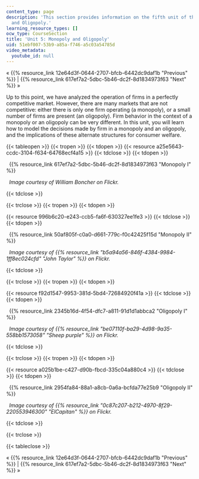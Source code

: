 ```yaml
---
content_type: page
description: 'This section provides information on the fifth unit of the course: Monopoly
  and Oligopoly.'
learning_resource_types: []
ocw_type: CourseSection
title: 'Unit 5: Monopoly and Oligopoly'
uid: 51ebf007-53b9-a85a-f746-a5c03a54785d
video_metadata:
  youtube_id: null
---
```


« {{% resource_link 12e64d3f-0644-2707-bfcb-6442dc9daf1b "Previous" %}} | {{% resource_link 617ef7a2-5dbc-5b46-dc2f-8d1834973f63 "Next" %}} »

Up to this point, we have analyzed the operation of firms in a perfectly competitive market. However, there are many markets that are not competitive: either there is only one firm operating (a monopoly), or a small number of firms are present (an oligopoly). Firm behavior in the context of a monopoly or an oligopoly can be very different. In this unit, you will learn how to model the decisions made by firm in a monopoly and an oligopoly, and the implications of these alternate structures for consumer welfare.

{{< tableopen >}}
{{< tropen >}}
{{< tdopen >}}
{{< resource a25e5643-ccdc-3104-f634-64768ecf4a15 >}}
{{< tdclose >}}
{{< tdopen >}}


  {{% resource_link 617ef7a2-5dbc-5b46-dc2f-8d1834973f63 "Monopoly I" %}}

  _Image courtesy of William Boncher on Flickr._


{{< tdclose >}}

{{< trclose >}}
{{< tropen >}}
{{< tdopen >}}
  
{{< resource 996b6c20-e243-ccb5-fa6f-630327ee1fe3 >}}
{{< tdclose >}}
{{< tdopen >}}


  {{% resource_link 50af805f-c0a0-d661-779c-f0c42425f15d "Monopoly II" %}}

  _Image courtesy of {{% resource_link "b5a94a56-846f-4384-9984-1ff8ec024cfd" "John Taylor" %}} on Flickr._


{{< tdclose >}}

{{< trclose >}}
{{< tropen >}}
{{< tdopen >}}
  
{{< resource f92d1547-9953-381d-5bd4-72684920f41a >}}
{{< tdclose >}}
{{< tdopen >}}


  {{% resource_link 2345b16d-4f54-dfc7-a811-91d1d1abbca2 "Oligopoly I" %}}

  _Image courtesy of {{% resource_link "be07110f-ba29-4d98-9a35-558bb1573058" "Sheep purple" %}} on Flickr._


{{< tdclose >}}

{{< trclose >}}
{{< tropen >}}
{{< tdopen >}}
  
{{< resource a025b1be-c427-d90b-fbcd-335c04a880c4 >}}
{{< tdclose >}}
{{< tdopen >}}


  {{% resource_link 2954fa84-88a1-a8cb-0a6a-bcfda77e25b9 "Oligopoly II" %}}

  _Image courtesy of {{% resource_link "0c87c207-b212-4970-8f29-220553946300" "ElCapitan" %}} on Flickr._


{{< tdclose >}}

{{< trclose >}}

{{< tableclose >}}

« {{% resource_link 12e64d3f-0644-2707-bfcb-6442dc9daf1b "Previous" %}} | {{% resource_link 617ef7a2-5dbc-5b46-dc2f-8d1834973f63 "Next" %}} »